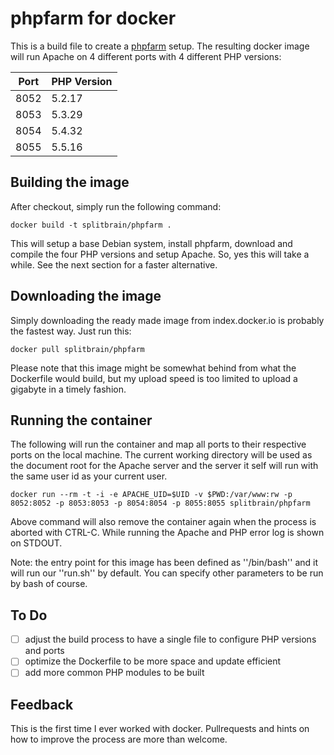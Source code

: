 phpfarm for docker
==================

This is a build file to create a [phpfarm](http://sourceforge.net/projects/phpfarm/)
setup. The resulting docker image will run Apache on 4 different ports with 4
different PHP versions:

Port | PHP Version
-----|-------------
8052 | 5.2.17
8053 | 5.3.29
8054 | 5.4.32
8055 | 5.5.16

Building the image
------------------

After checkout, simply run the following command:

    docker build -t splitbrain/phpfarm .

This will setup a base Debian system, install phpfarm, download and compile the four
PHP versions and setup Apache. So, yes this will take a while. See the next section
for a faster alternative.

Downloading the image
-----------------

Simply downloading the ready made image from index.docker.io is probably the fastest
way. Just run this:

    docker pull splitbrain/phpfarm

Please note that this image might be somewhat behind from what the Dockerfile would
build, but my upload speed is too limited to upload a gigabyte in a timely fashion.

Running the container
---------------------

The following will run the container and map all ports to their respective ports on the
local machine. The current working directory will be used as the document root for
the Apache server and the server it self will run with the same user id as your current
user.

    docker run --rm -t -i -e APACHE_UID=$UID -v $PWD:/var/www:rw -p 8052:8052 -p 8053:8053 -p 8054:8054 -p 8055:8055 splitbrain/phpfarm

Above command will also remove the container again when the process is aborted with
CTRL-C. While running the Apache and PHP error log is shown on STDOUT.

Note: the entry point for this image has been defined as ''/bin/bash'' and it will
run our ''run.sh'' by default. You can specify other parameters to be run by bash
of course.

To Do
-----

- [ ] adjust the build process to have a single file to configure PHP versions and ports
- [ ] optimize the Dockerfile to be more space and update efficient
- [ ] add more common PHP modules to be built

Feedback
--------

This is the first time I ever worked with docker. Pullrequests and hints on how
to improve the process are more than welcome.
